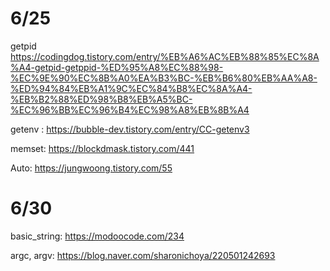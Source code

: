 # 6/25

getpid https://codingdog.tistory.com/entry/%EB%A6%AC%EB%88%85%EC%8A%A4-getpid-getppid-%ED%95%A8%EC%88%98-%EC%9E%90%EC%8B%A0%EA%B3%BC-%EB%B6%80%EB%AA%A8-%ED%94%84%EB%A1%9C%EC%84%B8%EC%8A%A4-%EB%B2%88%ED%98%B8%EB%A5%BC-%EC%96%BB%EC%96%B4%EC%98%A8%EB%8B%A4

getenv : https://bubble-dev.tistory.com/entry/CC-getenv3

memset: https://blockdmask.tistory.com/441

Auto: https://jungwoong.tistory.com/55


# 6/30

basic_string: https://modoocode.com/234

argc, argv: https://blog.naver.com/sharonichoya/220501242693

